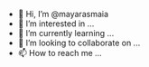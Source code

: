 - 👋 Hi, I’m @mayarasmaia
- 👀 I’m interested in ...
- 🌱 I’m currently learning ...
- 💞️ I’m looking to collaborate on ...
- 📫 How to reach me ...

<!---
mayarasmaia/mayarasmaia is a ✨ special ✨ repository because its `README.md` (this file) appears on your GitHub profile.
You can click the Preview link to take a look at your changes.
--->
